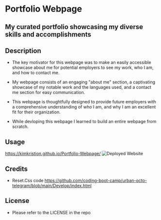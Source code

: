 # Portfolio Webpage 

## My curated portfolio showcasing my diverse skills and accomplishments

## Description 

- The key motivator for this webpage was to make an easily accessible showcase about me for potential employers to see my work, who I am, and how to contact me.

- My webpage consists of an engaging "about me" section, a captivating showcase of my notable work and the languages used, and a contact me section for easy communication.

- This webpage is thoughtfully designed to provide future employers with a comprehensive understanding of who I am, and why I am an excellent fit for their organization.

- While devloping this webpage I learned to build an entire webpage from scratch.

## Usage 

https://kimkristion.github.io/Portfolio-Webpage/
![Deployed Website](<>)

## Credits

- Reset.Css code
https://github.com/coding-boot-camp/urban-octo-telegram/blob/main/Develop/index.html


## License 

- Please refer to the LICENSE in the repo